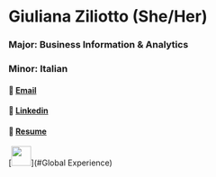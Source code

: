 # Giuliana Ziliotto (She/Her)
### Major: Business Information & Analytics
### Minor: Italian
#### :e-mail: [Email](gziliot@gmail.com)      
#### :link: [Linkedin](https://www.linkedin.com/in/giulianaziliotto/)
#### :bust_in_silhouette: [Resume](Assets/Documents/resume_4.29.25.pdf)

[<img src= "https://github.com/gziliotto12/gziliotto12/Assets/Images/glob_exp.png" height="35"/>](#Global Experience)
